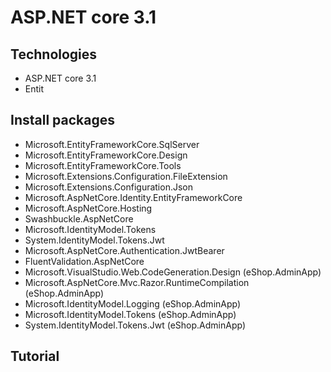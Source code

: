 # ASP.NET core 3.1 
## Technologies
- ASP.NET core 3.1
- Entit
## Install packages
- Microsoft.EntityFrameworkCore.SqlServer
- Microsoft.EntityFrameworkCore.Design
- Microsoft.EntityFrameworkCore.Tools
- Microsoft.Extensions.Configuration.FileExtension
- Microsoft.Extensions.Configuration.Json
- Microsoft.AspNetCore.Identity.EntityFrameworkCore
- Microsoft.AspNetCore.Hosting
- Swashbuckle.AspNetCore
- Microsoft.IdentityModel.Tokens
- System.IdentityModel.Tokens.Jwt
- Microsoft.AspNetCore.Authentication.JwtBearer
- FluentValidation.AspNetCore
- Microsoft.VisualStudio.Web.CodeGeneration.Design    (eShop.AdminApp)
- Microsoft.AspNetCore.Mvc.Razor.RuntimeCompilation    (eShop.AdminApp)
- Microsoft.IdentityModel.Logging    (eShop.AdminApp)
- Microsoft.IdentityModel.Tokens    (eShop.AdminApp)
- System.IdentityModel.Tokens.Jwt    (eShop.AdminApp)
## Tutorial